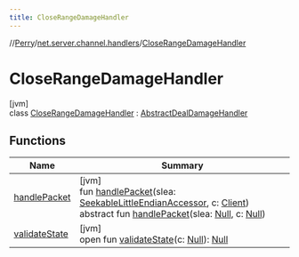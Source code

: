 ```yaml
---
title: CloseRangeDamageHandler
---
```

//[Perry](../../../index.html)/[net.server.channel.handlers](../index.html)/[CloseRangeDamageHandler](index.html)



# CloseRangeDamageHandler



[jvm]\
class [CloseRangeDamageHandler](index.html) : [AbstractDealDamageHandler](../-abstract-deal-damage-handler/index.html)



## Functions


| Name | Summary |
|---|---|
| [handlePacket](handle-packet.html) | [jvm]<br>fun [handlePacket](handle-packet.html)(slea: [SeekableLittleEndianAccessor](../../tools.data.input/-seekable-little-endian-accessor/index.html), c: [Client](../../client/-client/index.html))<br>abstract fun [handlePacket](../-item-pickup-handler/index.html#1449422769%2FFunctions%2F863300109)(slea: [Null](https://kotlinlang.org/api/latest/jvm/stdlib/kotlin/-null/index.html), c: [Null](https://kotlinlang.org/api/latest/jvm/stdlib/kotlin/-null/index.html)) |
| [validateState](../-item-pickup-handler/index.html#1181896764%2FFunctions%2F863300109) | [jvm]<br>open fun [validateState](../-item-pickup-handler/index.html#1181896764%2FFunctions%2F863300109)(c: [Null](https://kotlinlang.org/api/latest/jvm/stdlib/kotlin/-null/index.html)): [Null](https://kotlinlang.org/api/latest/jvm/stdlib/kotlin/-null/index.html) |

